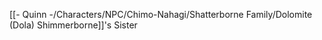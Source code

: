 [[- Quinn -/Characters/NPC/Chimo-Nahagi/Shatterborne Family/Dolomite (Dola) Shimmerborne]]'s Sister
